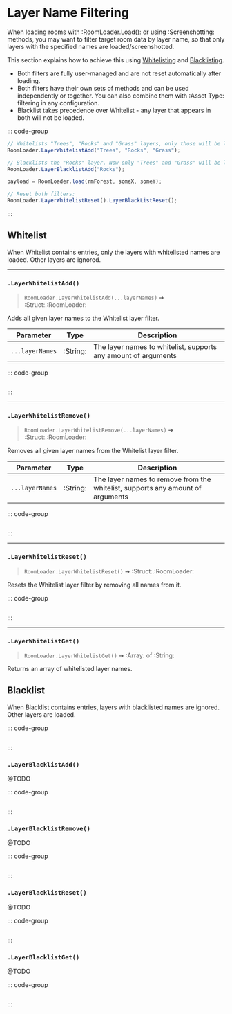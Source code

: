 # Layer Name Filtering

When loading rooms with :RoomLoader.Load(): or using :Screenshotting: methods, you may want to filter target room data by layer name, so that only layers with the specified names are loaded/screenshotted.

This section explains how to achieve this using [Whitelisting](#whitelist) and [Blacklisting](#blacklist).
* Both filters are fully user-managed and are not reset automatically after loading.
* Both filters have their own sets of methods and can be used independently or together. You can also combine them with :Asset Type: filtering in any configuration.
* Blacklist takes precedence over Whitelist - any layer that appears in both will not be loaded.

::: code-group
```js [Loading With Filters]
// Whitelists "Trees", "Rocks" and "Grass" layers, only those will be loaded:
RoomLoader.LayerWhitelistAdd("Trees", "Rocks", "Grass");

// Blacklists the "Rocks" layer. Now only "Trees" and "Grass" will be loaded:
RoomLoader.LayerBlacklistAdd("Rocks");

payload = RoomLoader.load(rmForest, someX, someY);

// Reset both filters:
RoomLoader.LayerWhitelistReset().LayerBlackListReset();
```
:::

## Whitelist

When Whitelist contains entries, only the layers with whitelisted names are loaded. Other layers are ignored.

---
### `.LayerWhitelistAdd()`

> `RoomLoader.LayerWhitelistAdd(...layerNames)` ➜ :Struct:.:RoomLoader:

Adds all given layer names to the Whitelist layer filter.

| Parameter | Type | Description |
|---|---|---|
| `...layerNames` | :String: | The layer names to whitelist, supports any amount of arguments |

::: code-group
```js [Example]

```
:::

---
### `.LayerWhitelistRemove()`

> `RoomLoader.LayerWhitelistRemove(...layerNames)` ➜ :Struct:.:RoomLoader:

Removes all given layer names from the Whitelist layer filter.

| Parameter | Type | Description |
|---|---|---|
| `...layerNames` | :String: | The layer names to remove from the whitelist, supports any amount of arguments |

::: code-group
```js [Example]

```
:::

---
### `.LayerWhitelistReset()`

> `RoomLoader.LayerWhitelistReset()` ➜ :Struct:.:RoomLoader:

Resets the Whitelist layer filter by removing all names from it.

::: code-group
```js [Example]

```
:::

---
### `.LayerWhitelistGet()`

> `RoomLoader.LayerWhitelistGet()` ➜ :Array: of :String:

Returns an array of whitelisted layer names.

## Blacklist

When Blacklist contains entries, layers with blacklisted names are ignored. Other layers are loaded. 

::: code-group
```js [Example]

```
:::

### `.LayerBlacklistAdd()`
@TODO

::: code-group
```js [Example]

```
:::

### `.LayerBlacklistRemove()`
@TODO

::: code-group
```js [Example]

```
:::

### `.LayerBlacklistReset()`
@TODO

::: code-group
```js [Example]

```
:::

### `.LayerBlacklistGet()`
@TODO

::: code-group
```js [Example]

```
:::
